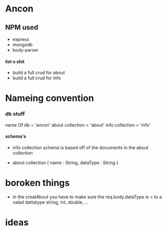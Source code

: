 # Ancon

## NPM used
* express
* mongodb
* body-parser

#### list o shit 
- build a full crud for about
- build a full crud for info

# Nameing convention

### db stuff
name Of db 			= 'ancon'
about collection 	= 'about'
info collection 	= 'info'

#### schema's

* info collection
schema is based off of the documents in the about collection

* about collection
{
	name : String,
	dataType : String
}

# boroken things
- in the creatAbout you have to make sure the req.body.dataType is = to a valad dattatype string, int, double, ... 


# ideas
